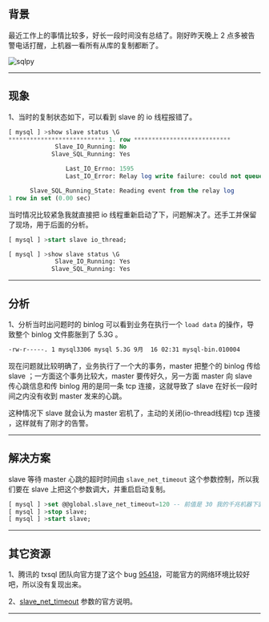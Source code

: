 ## 背景

最近工作上的事情比较多，好长一段时间没有总结了。刚好昨天晚上 2 点多被告警电话打醒，上机器一看所有从库的复制都断了。

![sqlpy](static/2020-37/1595.jpg)

---


## 现象

1、当时的复制状态如下，可以看到 slave 的 io 线程报错了。

```sql
[ mysql ] >show slave status \G
*************************** 1. row ***************************
             Slave_IO_Running: No
            Slave_SQL_Running: Yes

                Last_IO_Errno: 1595
                Last_IO_Error: Relay log write failure: could not queue event from master

      Slave_SQL_Running_State: Reading event from the relay log
1 row in set (0.00 sec)

```

当时情况比较紧急我就直接把 io 线程重新启动了下，问题解决了。还手工并保留了现场，用于后面的分析。
```sql
[ mysql ] >start slave io_thread;

[ mysql ] >show slave status \G
             Slave_IO_Running: Yes
            Slave_SQL_Running: Yes
```

---

## 分析
1、分析当时出问题时的 binlog 可以看到业务在执行一个 `load data` 的操作，导致整个 binlog 文件膨胀到了 5.3G 。
```bash
-rw-r-----. 1 mysql3306 mysql 5.3G 9月  16 02:31 mysql-bin.010004
```

现在问题就比较明确了，业务执行了一个大的事务，master 把整个的 binlog 传给 slave ；一方面这个事务比较大，master 要传好久，另一方面 master 向 slave 传心跳信息和传 binlog 用的是同一条 tcp 连接，这就导致了 slave 在好长一段时间之内没有收到 master 发来的心跳。

这种情况下 slave 就会认为 master 宕机了，主动的关闭(io-thread线程) tcp 连接 ，这样就有了刚才的告警。

---

## 解决方案
slave 等待 master 心跳的超时时间由 `slave_net_timeout` 这个参数控制，所以我们要在 slave 上把这个参数调大，并重启启动复制。
```sql
[ mysql ] >set @@global.slave_net_timeout=120 -- 前值是 30 我的千兆机器下面挂了多台 slave ，网卡流量有些不足。
[ mysql ] >stop slave;
[ mysql ] >start slave;

```
---

## 其它资源
1、腾讯的 txsql 团队向官方提了这个 bug [95418](https://bugs.mysql.com/bug.php?id=95418)，可能官方的网络环境比较好吧，所以没有复现出来。

2、[slave_net_timeout](https://dev.mysql.com/doc/refman/5.7/en/replication-options-replica.html#sysvar_slave_net_timeout) 参数的官方说明。

---






